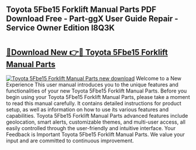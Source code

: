 ## Toyota 5Fbe15 Forklift Manual Parts PDF Download Free - Part-ggX User Guide Repair - Service Owner Edition l8Q3K

# <h2><a href="http://bc53547.oget.top/?id=Toyota+5Fbe15+Forklift+Manual+Parts">🔗Download New 👉🔴 Toyota 5Fbe15 Forklift Manual Parts</a></h2>

[![Toyota 5Fbe15 Forklift Manual Parts new download](https://i.imgur.com/5g1atiW.png)](http://bc53547.oget.top/?id=Toyota+5Fbe15+Forklift+Manual+Parts)
Welcome to a New Experience This user manual introduces you to the unique features and functionalities of your new Toyota 5Fbe15 Forklift Manual Parts. Before you begin using your Toyota 5Fbe15 Forklift Manual Parts, please take a moment to read this manual carefully. It contains detailed instructions for product setup, as well as information on how to use its various features and capabilities. Toyota 5Fbe15 Forklift Manual Parts advanced features include geolocation, smart alerts, customizable themes, and multi-user access, all easily controlled through the user-friendly and intuitive interface. Your Feedback is Important Toyota 5Fbe15 Forklift Manual Parts. We value your input and are committed to continuous improvement.
